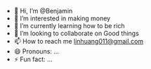 - 👋 Hi, I’m @Benjamin
- 👀 I’m interested in making money 
- 🌱 I’m currently learning how to be rich 
- 💞️ I’m looking to collaborate on Good things
- 📫 How to reach me linhuang011@gmail.com
- 😄 Pronouns: ...
- ⚡ Fun fact: ...

<!---
Benjaminsilvq/Benjaminsilvq is a ✨ special ✨ repository because its `README.md` (this file) appears on your GitHub profile.
You can click the Preview link to take a look at your changes.
--->
